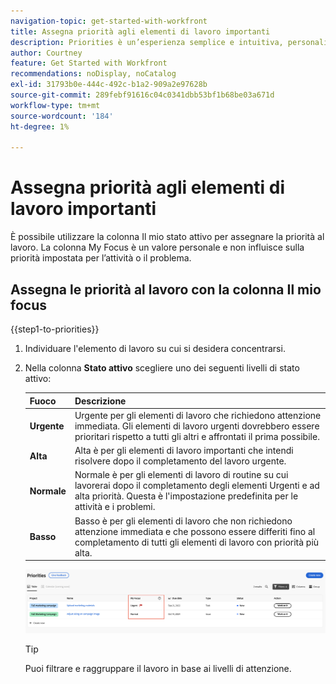 ```yaml
---
navigation-topic: get-started-with-workfront
title: Assegna priorità agli elementi di lavoro importanti
description: Priorities è un’esperienza semplice e intuitiva, personalizzata per i titolari delle attività.
author: Courtney
feature: Get Started with Workfront
recommendations: noDisplay, noCatalog
exl-id: 31793b0e-444c-492c-b1a2-909a2e97628b
source-git-commit: 289febf91616c04c0341dbb53bf1b68be03a671d
workflow-type: tm+mt
source-wordcount: '184'
ht-degree: 1%

---
```


# Assegna priorità agli elementi di lavoro importanti

È possibile utilizzare la colonna Il mio stato attivo per assegnare la priorità al lavoro. La colonna My Focus è un valore personale e non influisce sulla priorità impostata per l’attività o il problema.

## Assegna le priorità al lavoro con la colonna Il mio focus

{{step1-to-priorities}}

1. Individuare l&#39;elemento di lavoro su cui si desidera concentrarsi.
1. Nella colonna **Stato attivo** scegliere uno dei seguenti livelli di stato attivo:

   | Fuoco | Descrizione |
   |-----------|-------------|
   | **Urgente** | Urgente per gli elementi di lavoro che richiedono attenzione immediata. Gli elementi di lavoro urgenti dovrebbero essere prioritari rispetto a tutti gli altri e affrontati il prima possibile. |
   | **Alta** | Alta è per gli elementi di lavoro importanti che intendi risolvere dopo il completamento del lavoro urgente. |
   | **Normale** | Normale è per gli elementi di lavoro di routine su cui lavorerai dopo il completamento degli elementi Urgenti e ad alta priorità. Questa è l&#39;impostazione predefinita per le attività e i problemi. |
   | **Basso** | Basso è per gli elementi di lavoro che non richiedono attenzione immediata e che possono essere differiti fino al completamento di tutti gli elementi di lavoro con priorità più alta. |

   ![](assets/my-focus.png)
   <!--new screen for prod ![](assets/my-focus-new.png)-->

   >[!TIP]
   >
   >Puoi filtrare e raggruppare il lavoro in base ai livelli di attenzione.
